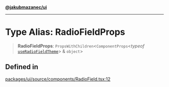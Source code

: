 [**@jakubmazanec/ui**](../README.md)

---

# Type Alias: RadioFieldProps

> **RadioFieldProps**: `PropsWithChildren`\<`ComponentProps`\<_typeof_
> [`useRadioFieldTheme`](../functions/useRadioFieldTheme.md)\> & `object`\>

## Defined in

[packages/ui/source/components/RadioField.tsx:12](https://github.com/jakubmazanec/tools/blob/a9765e3de8390a6e57bec51efaeb411fbd7881ab/packages/ui/source/components/RadioField.tsx#L12)
